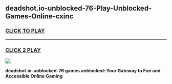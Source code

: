 
## deadshot.io-unblocked-76-Play-Unblocked-Games-Online-cxinc
<h3>
<a href="https://premium76.site?title=deadshot.io-unblocked-76&ref=25A">CLICK TO PLAY</a></h3>
<hr>

<h3>
<a href="https://premium76.site?title=deadshot.io-unblocked-76&ref=25A">CLICK 2 PLAY</a>
  
</h3>

<a href="https://premium76.site?title=deadshot.io-unblocked-76&ref=25A"><img src="https://clearcache.store/games.png"></a>


**deadshot.io-unblocked-76 games unblocked: Your Gateway to Fun and Accessible Online Gaming**
